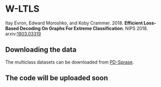 # W-LTLS

Itay Evron, Edward Moroshko, and Koby Crammer. 2018. **Efficient Loss-Based Decoding On Graphs For Extreme Classification**. NIPS 2018. 
arxiv:[1803.03319](https://arxiv.org/abs/1803.03319)

## Downloading the data

The multiclass datasets can be downloaded from [PD-Sprase](http://www.cs.utexas.edu/~xrhuang/PDSparse/).

## The code will be uploaded soon
